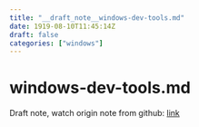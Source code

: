 ```yaml
---
title: "__draft_note__windows-dev-tools.md"
date: 1919-08-10T11:45:14Z
draft: false
categories: ["windows"]
---
```


# windows-dev-tools.md

Draft note, watch origin note from github: [link](https://github.com/tinghaolai/just-random-note/blob/master/windows/windows-dev-tools.md)